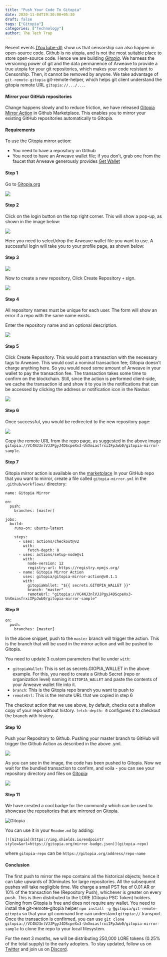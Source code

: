 ```yaml
---
title: "Push Your Code To Gitopia"
date: 2020-11-04T19:30:00+05:30
draft: false
tags: ["Gitopia"]
categories: ["Technology"]
author: The Tech Trap
---
```


Recent events [(YouTube-dl)](https://news.ycombinator.com/item?id=24872911) show us that censorship can also happen in open-source code. Github is no utopia, and is not the most suitable place to store open-source code.
Hence we are building [_Gitopia_](https://gitopia.org).
We harness the versioning power of git and the data permanence of Arweave to provide a true utopia for your git repositories, which makes your code resistant to Censorship. Then, it cannot be removed by anyone. We take advantage of `git-remote-gitopia` git-remote-helper, which helps git client understand the gitopia remote URL `gitopia://.../...`.

#### Mirror your GitHub repositories

Change happens slowly and to reduce friction, we have released [Gitopia Mirror Action](https://github.com/marketplace/actions/gitopia-mirror-action) in Github Marketplace.
This enables you to mirror your existing GitHub repositories automatically to Gitopia.

#### Requirements

To use the Gitopia mirror action:

- You need to have a repository on Github
- You need to have an Arweave wallet file; if you don't, grab one from the faucet that Arweave generously provides [Get Wallet](https://www.arweave.org/wallet)

#### Step 1

Go to [Gitopia.org](https://gitopia.org)

![](/images/gitopia.png)

#### Step 2

Click on the login button on the top right corner.
This will show a pop-up, as shown in the image below:

![](/images/login.png)

Here you need to select/drop the Arweave wallet file you want to use.
A successful login will take you to your profile page, as shown below:

#### Step 3

![](/images/profile.png)

Now to create a new repository,
Click Create Repository `+` sign.

![](/images/create-repo.png)

#### Step 4

All repository names must be unique for each user. The form will show an error if a repo with the same name exists.

Enter the repository name and an optional description.

![](/images/repo-filled.png)

#### Step 5

Click Create Repository.
This would post a transaction with the necessary tags to Arweave. This would cost a nominal transaction fee; Gitopia doesn't charge anything here. So you would need some amount of Arweave in your wallet to pay the transaction fee.
The transaction takes some time to confirm on the blockchain. Still, since the action is performed client-side, we cache the transaction id and show it to you in the notifications that can be accessed by clicking the address or notification icon in the Navbar.

![](/images/pending-notification.png)

#### Step 6

Once successful, you would be redirected to the new repository page:

![](/images/new-repo-page.png)

Copy the remote URL from the repo page, as suggested in the above image `gitopia://VC4NJ3nlVJJPgyJ4DScpeXx3-UnXmiasfrxiIFpJwb0/gitopia-mirror-sample`.

#### Step 7

Gitopia mirror action is available on the [marketplace](https://github.com/marketplace/actions/gitopia-mirror-action)
In your GitHub repo that you want to mirror, create a file called `gitopia-mirror.yml` in the `.github/workflows/` directory:

```
name: Gitopia Mirror

on:
  push:
    branches: [master]

jobs:
  build:
    runs-on: ubuntu-latest

    steps:
      - uses: actions/checkout@v2
        with:
          fetch-depth: 0
      - uses: actions/setup-node@v1
        with:
          node-version: 12
          registry-url: https://registry.npmjs.org/
      - name: Gitopia Mirror Action
        uses: gitopia/gitopia-mirror-action@v0.1.1
        with:
          gitopiaWallet: "${{ secrets.GITOPIA_WALLET }}"
          branch: "master"
          remoteUrl: "gitopia://VC4NJ3nlVJJPgyJ4DScpeXx3-UnXmiasfrxiIFpJwb0/gitopia-mirror-sample"
```

#### Step 9

```
on:
  push:
    branches: [master]
```

In the above snippet, push to the `master` branch will trigger the action. This is the branch that will be used in the mirror action and will be pushed to Gitopia.

You need to update 3 custom parameters that lie under `with`:

- `gitopiaWallet`: This is set as secrets.GIOPIA_WALLET in the above example. For this, you need to create a Github Secret (repo or organization level) naming it `GITOPIA_WALLET` and paste the contents of your Arweave wallet file into it.
- `branch`: This is the Gitopia repo branch you want to push to
- `remoteUrl`: This is the remote URL that we copied in step 6

The checkout action that we use above, by default, checks out a shallow copy of your repo without history.
`fetch-depth: 0` configures it to checkout the branch with history.

#### Step 10

Push your Repository to Github. Pushing your master branch to GitHub will trigger the Github Action as described in the above .yml.

![](/images/action.png)

As you can see in the image, the code has been pushed to Gitopia. Now we wait for the bundled transaction to confirm, and voila -
you can see your repository directory and files on [Gitopia](https://gitopia.org):

![](/images/repo-clone.png)

#### Step 11

We have created a cool badge for the community which can be used to showcase the repositories that are mirrored on Gitopia.

![Gitopia](https://img.shields.io/endpoint?style=&url=https://gitopia.org/mirror-badge.json)

You can use it in your `Readme.md` by adding:

```
[![Gitopia](https://img.shields.io/endpoint?style=&url=https://gitopia.org/mirror-badge.json)](gitopia-repo)
```

where `gitopia-repo` can be `https://gitopia.org/address/repo-name`

#### Conclusion

The first push to mirror the repo contains all the historical objects; hence it can take upwards of 30minutes for large repositories. All the subsequent pushes will take negligible time.
We charge a small PST fee of 0.01 AR or 10% of the transaction fee (Repository Push), whichever is greater on every push.
This is then distributed to the LORE (Gitopia PSC Token) holders.
Cloning from Gitopia is free and does not require any wallet. You need to install the git-remote-gitopia helper `npm install -g @gitopia/git-remote-gitopia` so that your git command line can understand `gitopia://` transport.
Once the transaction is confirmed, you can use `git clone gitopia://VC4NJ3nlVJJPgyJ4DScpeXx3-UnXmiasfrxiIFpJwb0/gitopia-mirror-sample` to clone the repo to your local filesystem.

For the next 3 months, we will be distributing 250,000 LORE tokens (0.25% of the total supply) to the early adopters.
To stay updated, follow us on [Twitter](https://twitter.com/gitopiaOrg) and join us on [Discord](https://discord.gg/mVpQVW3vKE).
